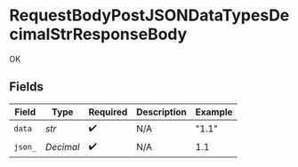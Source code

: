# RequestBodyPostJSONDataTypesDecimalStrResponseBody

OK


## Fields

| Field              | Type               | Required           | Description        | Example            |
| ------------------ | ------------------ | ------------------ | ------------------ | ------------------ |
| `data`             | *str*              | :heavy_check_mark: | N/A                | "1.1"              |
| `json_`            | *Decimal*          | :heavy_check_mark: | N/A                | 1.1                |